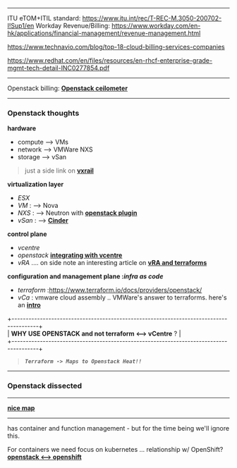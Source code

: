 ***

ITU eTOM+ITIL standard: https://www.itu.int/rec/T-REC-M.3050-200702-I!Sup1/en
Workday Revenue/Billing: https://www.workday.com/en-hk/applications/financial-management/revenue-management.html

https://www.technavio.com/blog/top-18-cloud-billing-services-companies

https://www.redhat.com/en/files/resources/en-rhcf-enterprise-grade-mgmt-tech-detail-INC0277854.pdf

***

Openstack billing: __[Openstack ceilometer](http://superuser.openstack.org/articles/openstack-billing-cloud-kitty/)__

***
### Openstack thoughts

**hardware** <br>

 - compute --> VMs
 - network --> VMWare NXS
 - storage --> vSan

>just a side link on __[vxrail](http://blog.thenetworknerd.com/2018/03/31/a-tale-of-two-vcenters-vxrail-edition/)__

**virtualization layer**<br>
 - _ESX_
 - _VM_ : --> Nova
 - _NXS_ : --> Neutron with __[openstack plugin](https://wiki.openstack.org/wiki/Neutron/VMware_NSX_plugins)__
 - _vSan_ : --> __[Cinder](https://www.openstack.org/assets/presentation-media/HK-Cinder-Driver-ajauch.pptx)__ 


**control plane**
 - _vcentre_
 - _openstack_ __[integrating with vcentre](https://docs.openstack.org/ocata/config-reference/compute/hypervisor-vmware.html)__
 - _vRA_ .... on side note an interesting article on __[vRA and terraforms](https://grantorchard.com/implementation/2017/11/29/tf-provider-for-vra-first-look.html)__

**configuration and management plane :_infra as code_**

 - _terraform_  :https://www.terraform.io/docs/providers/openstack/
 - _vCa_ : vmware cloud assembly .. VMWare's answer to terraforms. here's an __[intro](https://grantorchard.com/tango/introducing-vmware-cloud-automation-services/)__


+---------------------------------------------------------------------------------------+<br>
|  **WHY USE OPENSTACK and not terraform <--> vCentre**                                                              ?    |<br>
+---------------------------------------------------------------------------------------+<br>
>**_`Terraform -> Maps to Openstack Heat!!`_** <br>

***
### Openstack dissected
----------------------------
__[nice map](https://www.openstack.org/assets/software/projectmap/openstack-map.pdf)__

----------------------------

has container and function management - but for the time being we'll ignore this.<br>

For containers we need focus on kubernetes ... relationship w/ OpenShift?
__[openstack <--> openshift](https://blog.openshift.com/openshift-on-openstack-delivering-applications-better-together/)__


